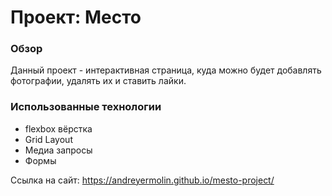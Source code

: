# Проект: Место

### Обзор
Данный проект - интерактивная страница, куда можно будет добавлять фотографии, удалять их и ставить лайки.

### Использованные технологии
* flexbox вёрстка
* Grid Layout
* Медиа запросы 
* Формы

Ссылка на сайт: https://andreyermolin.github.io/mesto-project/
